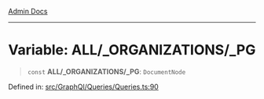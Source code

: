 [Admin Docs](/)

***

# Variable: ALL/_ORGANIZATIONS/_PG

> `const` **ALL/_ORGANIZATIONS/_PG**: `DocumentNode`

Defined in: [src/GraphQl/Queries/Queries.ts:90](https://github.com/PalisadoesFoundation/talawa-admin/blob/main/src/GraphQl/Queries/Queries.ts#L90)
